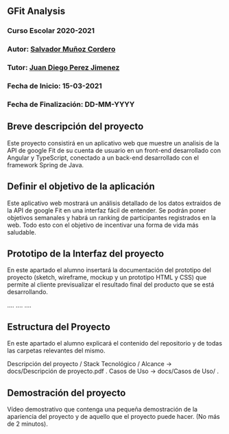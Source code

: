 ## GFit Analysis

### Curso Escolar 2020-2021

### Autor: [Salvador Muñoz Cordero](https://github.com/smunozc)

### Tutor: [Juan Diego Perez Jimenez](https://github.com/pekechis)

### Fecha de Inicio: 15-03-2021

### Fecha de Finalización: DD-MM-YYYY

## Breve descripción del proyecto

Este proyecto consistirá en un aplicativo web que muestre un analisis de la API de google Fit de su cuenta de usuario en un front-end desarrollado con Angular y TypeScript, conectado a un back-end desarrollado con el framework Spring de Java.

## Definir el objetivo de la aplicación

Este aplicativo web mostrará un análisis detallado de los datos extraidos de la API de google Fit en una interfaz fácil de entender. Se podrán poner objetivos semanales y habrá un ranking de participantes registrados en la web. Todo esto con el objetivo de incentivar una forma de vida más saludable.

## Prototipo de la Interfaz del proyecto

En este apartado el alumno insertará la documentación del prototipo del proyecto (sketch, wireframe, mockup y un prototipo HTML y CSS)  que permite al cliente previsualizar el resultado final del producto que se está desarrollando.

....
....
....

## Estructura del Proyecto

En este apartado el alumno explicará el contenido del repositorio y de todas las carpetas relevantes del mismo.

Descripción del proyecto / Stack Tecnológico / Alcance -> docs/Descripción de proyecto.pdf .
Casos de Uso -> docs/Casos de Uso/ .

## Demostración del proyecto

Vídeo demostrativo que contenga una pequeña demostración de la apariencia del proyecto y de aquello que el proyecto puede hacer. (No más de 2 minutos).
